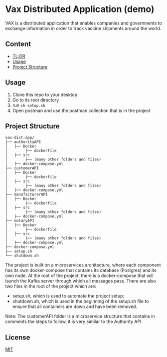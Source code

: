 # Vax Distributed Application (demo)

VAX is a distributed application that enables companies and governments to exchange information in order to track vaccine shipments around the world.

## Content

 * [TL;DR](#tldr)
 * [Usage](#usage)
 * [Project Structure](#project-structure)

## Usage

1) Clone this repo to your desktop
2) Go to its root directory
3) run ```sh setup.sh ```
4) Open postman and use the postman collection that is in the project

## Project Structure

```shell
vax-dist-app/
├── authorityAPI
│   ├── Docker
│        ├── dockerfile
│   ├── src
│        ├── (many other folders and files)
│   ├── docker-compose.yml
├── customerAPI
│   ├── Docker
│        ├── dockerfile
│   ├── src
│        ├── (many other folders and files)
│   ├── docker-compose.yml
├── manufacturerAPI
│   ├── Docker
│        ├── dockerfile
│   ├── src
│        ├── (many other folders and files)
│   ├── docker-compose.yml
├── notaryAPI
│   ├── Docker
│        ├── dockerfile
│   ├── src
│        ├── (many other folders and files)
│   ├── docker-compose.yml
├── docker-compose.yml
├── setup.sh
└── shutdown.sh
```


The project is built on a microservices architecture, where each component has its own docker-compose that contains its database (Postgres) and its own node.
At the root of the project, there is a docker-compose that will launch the Kafka server through which all messages pass.
There are also two files in the root of the project which are:
- setup.sh, which is used to automate the project setup;
- shutdown.sh, which is used in the beginning of the setup.sh file to ensure that all containers are down and have been removed.

Note: The customerAPI folder is a microservice structure that contains in comments the steps to follow, it is very similar to the Authority API.

## License
[MIT](https://choosealicense.com/licenses/mit/)